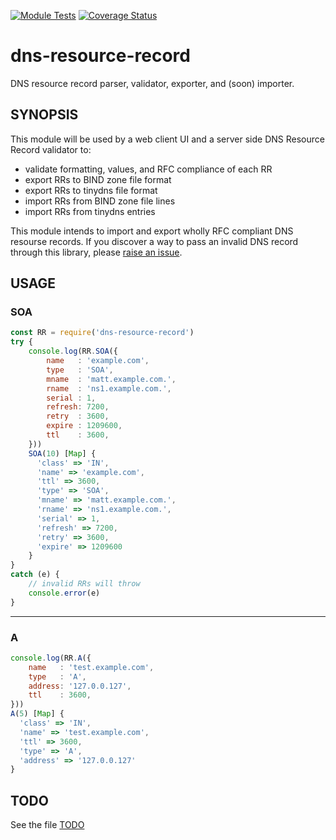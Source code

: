 [![Module Tests](https://github.com/msimerson/dns-resource-record/actions/workflows/ci-test.yml/badge.svg)](https://github.com/msimerson/dns-resource-record/actions/workflows/ci-test.yml)
[![Coverage Status](https://coveralls.io/repos/github/msimerson/dns-resource-record/badge.svg?branch=master)](https://coveralls.io/github/msimerson/dns-resource-record?branch=master)

# dns-resource-record

DNS resource record parser, validator, exporter, and (soon) importer.


## SYNOPSIS

This module will be used by a web client UI and a server side DNS Resource Record validator to:

- validate formatting, values, and RFC compliance of each RR
- export RRs to BIND zone file format
- export RRs to tinydns file format
- import RRs from BIND zone file lines
- import RRs from tinydns entries

This module intends to import and export wholly RFC compliant DNS resourse records. If you discover a way to pass an invalid DNS record through this library, please [raise an issue](https://github.com/msimerson/dns-resource-record/issues).


## USAGE

### SOA

```js
const RR = require('dns-resource-record')
try {
    console.log(RR.SOA({
        name   : 'example.com',
        type   : 'SOA',
        mname  : 'matt.example.com.',
        rname  : 'ns1.example.com.',
        serial : 1,
        refresh: 7200,
        retry  : 3600,
        expire : 1209600,
        ttl    : 3600,
    }))
    SOA(10) [Map] {
      'class' => 'IN',
      'name' => 'example.com',
      'ttl' => 3600,
      'type' => 'SOA',
      'mname' => 'matt.example.com.',
      'rname' => 'ns1.example.com.',
      'serial' => 1,
      'refresh' => 7200,
      'retry' => 3600,
      'expire' => 1209600
    }
}
catch (e) {
    // invalid RRs will throw
    console.error(e)
}
```

---

### A

```js
console.log(RR.A({
    name   : 'test.example.com',
    type   : 'A',
    address: '127.0.0.127',
    ttl    : 3600,
}))
A(5) [Map] {
  'class' => 'IN',
  'name' => 'test.example.com',
  'ttl' => 3600,
  'type' => 'A',
  'address' => '127.0.0.127'
}
```

## TODO

See the file [TODO](TODO.md)
